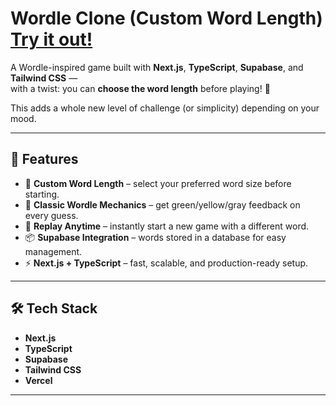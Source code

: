 # Wordle Clone (Custom Word Length) [Try it out!](https://wordle-26tr2dfre-sameeds-projects-bd32c72e.vercel.app/game)

A Wordle-inspired game built with **Next.js**, **TypeScript**, **Supabase**, and **Tailwind CSS** —  
with a twist: you can **choose the word length** before playing! 🎯  

This adds a whole new level of challenge (or simplicity) depending on your mood.

---

## 🚀 Features
- 📝 **Custom Word Length** – select your preferred word size before starting.
- 🎯 **Classic Wordle Mechanics** – get green/yellow/gray feedback on every guess.
- 🔄 **Replay Anytime** – instantly start a new game with a different word.
- 📦 **Supabase Integration** – words stored in a database for easy management.
- ⚡ **Next.js + TypeScript** – fast, scalable, and production-ready setup.

---

## 🛠️ Tech Stack

- **Next.js**
- **TypeScript**
- **Supabase** 
- **Tailwind CSS**
- **Vercel**

---
